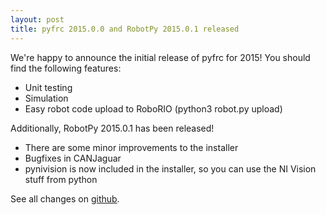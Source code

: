 ```yaml
---
layout: post
title: pyfrc 2015.0.0 and RobotPy 2015.0.1 released
---
```


We're happy to announce the initial release of pyfrc for 2015! You should find the following features:

* Unit testing
* Simulation
* Easy robot code upload to RoboRIO (python3 robot.py upload)

Additionally, RobotPy 2015.0.1 has been released!

* There are some minor improvements to the installer
* Bugfixes in CANJaguar
* pynivision is now included in the installer, so you can use the NI Vision stuff from python

See all changes on [github](https://github.com/robotpy/robotpy-wpilib/compare/2015.0.0...2015.0.1).
